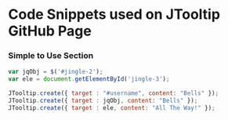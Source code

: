 Code Snippets used on JTooltip GitHub Page
==========================================

### Simple to Use Section

```javascript
var jqObj = $('#jingle-2');
var ele = document.getElementById('jingle-3');

JTooltip.create({ target : "#username", content: "Bells" });
JTooltip.create({ target : jqObj, content: "Bells" });
JTooltip.create({ target : ele, content: "All The Way!" });
```
